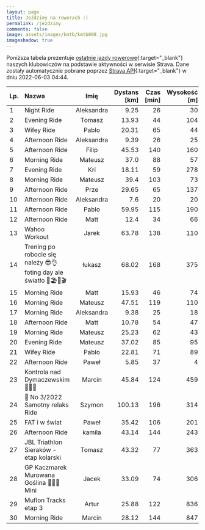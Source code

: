 ```yaml
---
layout: page
title: Jeździmy na rowerach :)
permalink: /jezdzimy
comments: false
image: assets/images/kmtb/kmtb008.jpg
imageshadow: true
---
```


Poniższa tabela prezentuje [ostatnie jazdy rowerowe](https://www.strava.com/clubs/336381){:target="_blank"} naszych klubowiczów na podstawie aktywności w serwisie Strava. Dane zostały automatycznie pobrane poprzez [Strava API](https://developers.strava.com/docs/reference/#api-Clubs-getClubActivitiesById){:target="_blank"} w dniu 2022-06-03 04:44.

Lp. | Nazwa | Imię | Dystans [km] | Czas [min] | Wysokość [m]
:--- | :--- | :---: | ---: | ---: | ---:
1|Night Ride|Aleksandra|9.25|26|30
2|Evening Ride|Tomasz|13.93|44|104
3|Wifey Ride|Pablo|20.31|65|44
4|Afternoon Ride|Aleksandra|9.39|26|25
5|Afternoon Ride|Filip|45.53|140|160
6|Morning Ride|Mateusz|37.0|88|57
7|Evening Ride|Kri|18.11|59|278
8|Morning Ride|Mateusz|39.4|103|73
9|Afternoon Ride|Prze|29.65|65|137
10|Afternoon Ride|Aleksandra|7.6|20|20
11|Afternoon Ride|Pablo|59.95|115|190
12|Afternoon Ride|Matt|12.4|34|66
13|Wahoo Workout|Jarek|63.78|138|110
14|Trening  po  robocie się  należy 😎👌foting day ale światło 🌊🏖📸🎬|łukasz|68.02|168|375
15|Morning Ride|Matt|15.93|46|74
16|Morning Ride|Mateusz|47.51|119|110
17|Morning Ride|Aleksandra|9.38|25|18
18|Afternoon Ride|Matt|10.78|54|47
19|Morning Ride|Mateusz|25.23|62|43
20|Evening Ride|Mateusz|37.02|85|95
21|Wifey Ride|Pablo|22.81|71|89
22|Afternoon Ride|Paweł|5.85|37|4
23|Kontrola nad Dymaczewskim🚴🚴🚴|Marcin|45.84|124|459
24|💯 No 3/2022 Samotny relaks Ride|Szymon|100.13|196|314
25|FAT i w świat|Paweł|35.42|106|201
26|Afternoon Ride|kamila|43.14|144|243
27|JBL Triathlon Sieraków - etap kolarski|Tomasz|43.32|77|363
28|GP Kaczmarek Murowana Goślina 🚴‍♂️💥Mini|Jacek|33.09|74|306
29|Muflon Tracks etap 3|Artur|25.88|122|836
30|Morning Ride|Marcin|28.12|144|847
